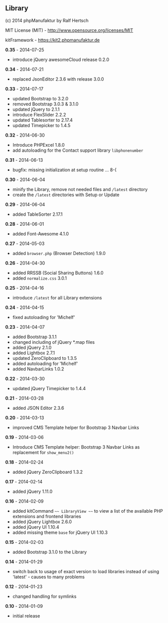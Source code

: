## Library

(c) 2014 phpManufaktur by Ralf Hertsch

MIT License (MIT) - <http://www.opensource.org/licenses/MIT>

kitFramework - <https://kit2.phpmanufaktur.de>

**0.35** - 2014-07-25

* introduce jQuery awesomeCloud release 0.2.0

**0.34** - 2014-07-21

* replaced JsonEditor 2.3.6 with release 3.0.0

**0.33** - 2014-07-17

* updated Bootstrap to 3.2.0
* removed Bootstrap 3.0.3 & 3.1.0
* updated jQuery to 2.1.1
* introduce FlexSlider 2.2.2
* updated Tablesorter to 2.17.4
* updated Timepicker to 1.4.5

**0.32** - 2014-06-30

* Introduce PHPExcel 1.8.0
* add autoloading for the Contact support library `libphonenumber`

**0.31** - 2014-06-13

* bugfix: missing initialization at setup routine ... 8-(

**0.30** - 2014-06-04

* minify the Library, remove not needed files and `/latest` directory
* create the `/latest` directories with Setup or Update

**0.29** - 2014-06-04

* added TableSorter 2.17.1

**0.28** - 2014-06-01

* added Font-Awesome 4.1.0

**0.27** - 2014-05-03

* added `browser.php` (Browser Detection) 1.9.0

**0.26** - 2014-04-30

* added RRSSB (Social Sharing Buttons) 1.6.0
* added `normalize.css` 3.0.1

**0.25** - 2014-04-16

* introduce `/latest` for all Library extensions

**0.24** - 2014-04-15

* fixed autoloading for 'Michelf'

**0.23** - 2014-04-07

* added Bootstrap 3.1.1
* changed including of jQuery *.map files
* added jQuery 2.1.0
* added Lightbox 2.7.1
* updated ZeroClipboard to 1.3.5
* added autoloading for 'Michelf'
* added NavbarLinks 1.0.2

**0.22** - 2014-03-30

* updated jQuery Timepicker to 1.4.4

**0.21** - 2014-03-28

* added JSON Editor 2.3.6

**0.20** - 2014-03-13

* improved CMS Template helper for Bootstrap 3 Navbar Links

**0.19** - 2014-03-06

* Introduce CMS Template helper: Bootstrap 3 Navbar Links as replacement for `show_menu2()`

**0.18** - 2014-02-24

* added jQuery ZeroClipboard 1.3.2

**0.17** - 2014-02-14

* added jQuery 1.11.0

**0.16** - 2014-02-09

* added kitCommand `~~ LibraryView ~~` to view a list of the available PHP extensions and frontend libraries
* added jQuery Lightbox 2.6.0
* added jQuery UI 1.10.4
* added missing theme `base` for jQuery UI 1.10.3

**0.15** - 2014-02-03

* added Bootstrap 3.1.0 to the Library

**0.14** - 2014-01-29

* switch back to usage of exact version to load libraries instead of using 'latest' - causes to many problems

**0.12** - 2014-01-23

* changed handling for symlinks

**0.10** - 2014-01-09

* initial release